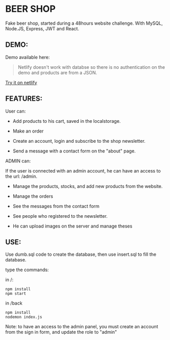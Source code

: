 # BEER SHOP 

Fake beer shop, started during a 48hours website challenge.
With MySQL, Node.JS, Express, JWT and React.


## DEMO:

Demo available here:

> Netlify doesn't work with databse so there is no authentication on the demo and products are from a JSON.

[Try it on netlify](https://beer-shop-wcs.netlify.com/)


## FEATURES:

User can:

- Add products to his cart, saved in the localstorage. 

- Make an order

- Create an account, login and subscribe to the shop newsletter.

- Send a message with a contact form on the "about" page.

ADMIN can:

If the user is connected with an admin account, he can have an access to the url: /admin.

- Manage the products, stocks, and add new products from the website. 

- Manage the orders

- See the messages from the contact form 

- See people who registered to the newsletter.

- He can upload images on the server and manage theses


## USE:

Use dumb.sql code to create the database, then use insert.sql to fill the database.

type the commands:

in /:
```
npm install
npm start
```

in /back
```
npm install
nodemon index.js
```

Note: to have an access to the admin panel, you must create an account from the sign in form, and update the role to "admin"
